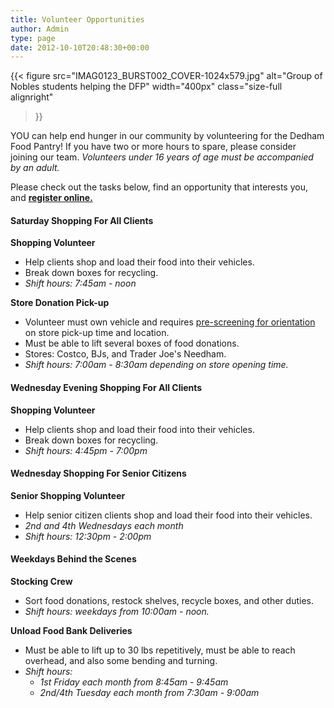 ```yaml
---
title: Volunteer Opportunities
author: Admin
type: page
date: 2012-10-10T20:48:30+00:00
---
```

{{< figure
  src="IMAG0123_BURST002_COVER-1024x579.jpg"
  alt="Group of Nobles students helping the DFP"
  width="400px"
  class="size-full alignright"
>}}

YOU can help end hunger in our community by volunteering for the Dedham Food Pantry! If you have two or more hours to spare, please consider joining our team. _Volunteers under 16 years of age must be accompanied by an adult._

Please check out the tasks below, find an opportunity that interests you, and <a href="/involved/volunteer-online/" target="_blank" rel="noopener noreferrer">**register online.**</a>

#### Saturday Shopping For All Clients

**Shopping Volunteer**

  * Help clients shop and load their food into their vehicles.
  * Break down boxes for recycling.
  * _Shift hours: 7:45am - noon_

**Store Donation Pick-up**

  * Volunteer must own vehicle and requires [pre-screening for orientation][1] on store pick-up time and location.
  * Must be able to lift several boxes of food donations.
  * Stores: Costco, BJs, and Trader Joe's Needham.
  * _Shift hours: 7:00am - 8:30am depending on store opening time._

#### Wednesday Evening Shopping For All Clients

**Shopping Volunteer**

  * Help clients shop and load their food into their vehicles.
  * Break down boxes for recycling.
  * _Shift hours: 4:45pm - 7:00pm_

#### Wednesday Shopping For Senior Citizens

**Senior Shopping Volunteer**

  * Help senior citizen clients shop and load their food into their vehicles.
  * _2nd and 4th Wednesdays each month_
  * _Shift hours: 12:30pm - 2:00pm_

#### Weekdays Behind the Scenes

**Stocking Crew**

  * Sort food donations, restock shelves, recycle boxes, and other duties.
  * _Shift hours: weekdays from 10:00am - noon._

**Unload Food Bank Deliveries**

  * Must be able to lift up to 30 lbs repetitively, must be able to reach overhead, and also some bending and turning.
  * _Shift hours:_
      * _1st Friday each month from 8:45am - 9:45am_
      * _2nd/4th Tuesday each month from 7:30am - 9:00am_

 [1]: /store-pickup/
